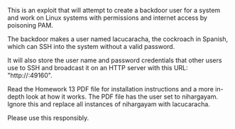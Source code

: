 This is an exploit that will attempt to create a backdoor user for a system and work on Linux systems with permissions and internet access by poisoning PAM.

The backdoor makes a user named lacucaracha, the cockroach in Spanish, which can SSH into the system without a valid password.

It will also store the user name and password credentials that other users use to SSH and broadcast it on an HTTP server with this URL: "http://<ipaddr>:49160".

Read the Homework 13 PDF file for installation instructions and a more in-depth look at how it works. The PDF file has the user set to nihargayam. Ignore this and replace all instances of nihargayam with lacucaracha.

Please use this responsibly.
